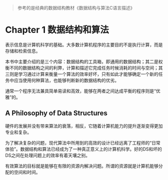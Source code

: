 > 参考的是经典的数据结构教材《数据结构与算法C语言描述》

# Chapter 1  数据结构和算法
表示信息是计算机科学的基础。大多数计算机程序的主要目的不是执行计算，而是存储和检索信息。

本书中主要介绍的是三个内容：数据结构的工具箱，即通用的数据结构；其二是权衡不同的数据结构之间的利弊，计算和描述它完成任务时候消耗的时间与空间；其三则是学习通过计算来衡量一个算法的效率好坏，只有如此才能够确定一个新的任务中应当使用何种算法，也能够判断新的数据结构的优劣。

通常一个程序无法兼具简单易读和高效，能够在两者之间达成平衡的程序则是“优雅”的。



## A Philosophy of Data Structures

硬件的发展并没有带来算法的衰落，相反，它随着计算机能力的提升逐渐变得更加专业和复杂。

为了解决复杂的问题，现代算法中所用到的高效的设计已经远离了工程师的“日常体验”。数据结构和算法已经成为了一种真正意义上的计算机科学。好的DS和坏的DS之间在处理问题上的效率有着天壤之别。

有效算法的目标就是能够在有限的资源内解决问题。所谓的资源就是计算机能够分配的空间和时间。
